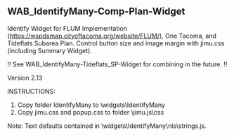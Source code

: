 ## WAB_IdentifyMany-Comp-Plan-Widget
Identify Widget for FLUM Implementation (https://wspdsmap.cityoftacoma.org/website/FLUM/), One Tacoma, and Tideflats Subarea Plan. Control button size and image margin with jimu.css (including Summary Widget). 

!! See WAB_IdentifyMany-Tideflats_SP-Widget for combining in the future. !!

Version 2.13

INSTRUCTIONS:
1. Copy folder IdentifyMany to \widgets\IdentifyMany
2. Copy jimu.css and popup.css to folder \jimu.js\css

Note: Text defaults contained in \widgets\IdentifyMany\nls\strings.js.
